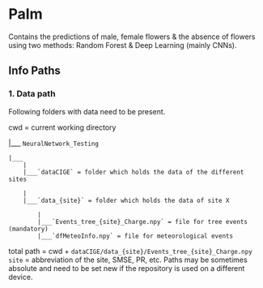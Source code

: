 # Palm 
Contains the predictions of male, female flowers & the absence of flowers using two methods: Random Forest & Deep Learning (mainly CNNs).

## Info Paths
### 1. Data path

Following folders with data need to be present. 

cwd = current working directory

|___
    `NeuralNetwork_Testing`

    |___
        |
        |___`dataCIGE` = folder which holds the data of the different sites

        |
        |___`data_{site}` = folder which holds the data of site X
        
            |
            |___`Events_tree_{site}_Charge.npy` = file for tree events (mandatory)
            |___`dfMeteoInfo.npy` = file for meteorological events

total path =  cwd + `dataCIGE/data_{site}/Events_tree_{site}_Charge.npy`
`site` = abbreviation of the site, SMSE, PR, etc.
Paths may be sometimes absolute and need to be set new if the repository is used on a different device.
